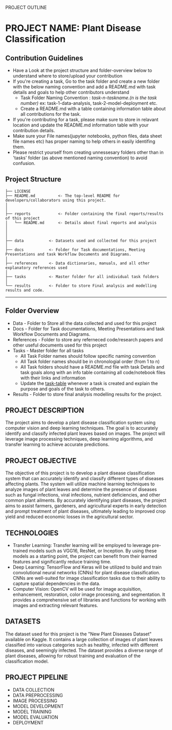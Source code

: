 PROJECT OUTLINE

<h1>PROJECT NAME: Plant Disease Classification</h1>

## Contribution Guidelines
- Have a Look at the project structure and folder-overview below to understand where to store/upload your contribution
- If you're creating a task, Go to the task folder and create a new folder with the below naming convention and add a README.md with task details and goals to help other contributors understand
    - Task Folder Naming Convention : _task-n-taskname.(n is the task number)_  ex: task-1-data-analysis, task-2-model-deployment etc.
    - Create a README.md with a table containing information table about all contributions for the task.
- If you're contributing for a task, please make sure to store in relavant location and update the README.md information table with your contribution details.
- Make sure your File names(jupyter notebooks, python files, data sheet file names etc) has proper naming to help others in easily identifing them.
- Please restrict yourself from creating unnessesary folders other than in 'tasks' folder (as above mentioned naming convention) to avoid confusion. 

## Project Structure

    ├── LICENSE
    ├── README.md          <- The top-level README for developers/collaborators using this project.
    │ 
    │
    ├── reports            <- Folder containing the final reports/results of this project
    │   └── README.md      <- Details about final reports and analysis
    │ 
    │   
    │
    ├── data           <- Datasets used and collected for this project
    │   
    ├── docs           <- Folder for Task documentations, Meeting Presentations and task Workflow Documents and Diagrams.
    │
    ├── references     <- Data dictionaries, manuals, and all other explanatory references used 
    │
    ├── tasks          <- Master folder for all individual task folders
    │
    └── results        <- Folder to store Final analysis and modelling results and code.
--------

## Folder Overview

- Data              - Folder to Store all the data collected and used for this project 
- Docs              - Folder for Task documentations, Meeting Presentations and task Workflow Documents and Diagrams.
- References        - Folder to store any referneced code/research papers and other useful documents used for this project
- Tasks             - Master folder for all tasks
  - All Task Folder names should follow specific naming convention
  - All Task folder names should be in chronologial order (from 1 to n)
  - All Task folders should have a README.md file with task Details and task goals along with an info table containing all code/notebook files with their links and information
  - Update the [task-table](./src/tasks/README.md#task-table) whenever a task is created and explain the purpose and goals of the task to others.
- Results           - Folder to store final analysis modelling results for the project.
<h2>PROJECT DESCRIPTION</h2>
The project aims to develop a plant disease classification system using computer vision and deep learning techniques. The goal is to accurately identify and classify infected plant leaves based on images. The project will leverage image processing techniques, deep learning algorithms, and transfer learning to achieve accurate predictions.

<h2>PROJECT OBJECTIVE</h2>
The objective of this project is to develop a plant disease classification system that can accurately identify and classify different types of diseases affecting plants. The system will utilize machine learning techniques to analyze images of plant leaves and determine the presence of diseases such as fungal infections, viral infections, nutrient deficiencies, and other common plant ailments. By accurately identifying plant diseases, the project aims to assist farmers, gardeners, and agricultural experts in early detection and prompt treatment of plant diseases, ultimately leading to improved crop yield and reduced economic losses in the agricultural sector.
<h2>TECHNOLOGIES	</h2>
<ul>
<li>Transfer Learning: Transfer learning will be employed to leverage pre-trained models such as VGG16, ResNet, or Inception. By using these models as a starting point, the project can benefit from their learned features and significantly reduce training time.
<li>Deep Learning: TensorFlow and Keras will be utilized to build and train convolutional neural networks (CNNs) for plant disease classification. CNNs are well-suited for image classification tasks due to their ability to capture spatial dependencies in the data.
<li>Computer Vision: OpenCV will be used for image acquisition, enhancement, restoration, color image processing, and segmentation. It provides a comprehensive set of libraries and functions for working with images and extracting relevant features.
</ul>
<h2>DATASETS</h2>
The dataset used for this project is the "New Plant Diseases Dataset" available on Kaggle. It contains a large collection of images of plant leaves classified into various categories such as healthy, infected with different diseases, and seemingly infected. The dataset provides a diverse range of plant diseases, allowing for robust training and evaluation of the classification model.
<h2>PROJECT PIPELINE	</h2>
<ul>	
<li>DATA COLLECTION
<li>DATA PREPROCESSING
<li>IMAGE PROCESSING
<li>MODEL DEVELOPMENT
<li>MODEL TRAINING
<li>MODEL EVALUATION
<li>DEPLOYMENT
</ul>
